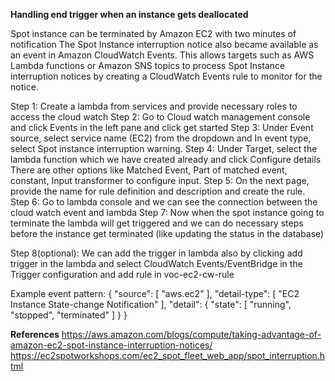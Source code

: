 **Handling end trigger when an instance gets deallocated**

Spot instance can be terminated by Amazon EC2 with two minutes of notification
The Spot Instance interruption notice also became available as an event in Amazon CloudWatch Events.
This allows targets such as AWS Lambda functions or Amazon SNS topics to process Spot Instance interruption 
notices by creating a CloudWatch Events rule to monitor for the notice.

Step 1: Create a lambda from services and provide necessary roles to access the cloud watch
Step 2: Go to Cloud watch management console and click Events in the left pane and click get started
Step 3: Under Event source, select service name (EC2) from the dropdown and In event type, select Spot instance 
        interruption warning.
Step 4: Under Target, select the lambda function which we have created already and click Configure details
        There are other options like Matched Event, Part of matched event, constant, Input transformer
        to configure input.
Step 5: On the next page, provide the name for rule definition and description and create the rule.
Step 6: Go to lambda console and we can see the connection between the cloud watch event and lambda
Step 7: Now when the spot instance going to terminate the lambda will get triggered and we can do necessary steps
        before the instance get terminated (like updating the status in the database)

Step 8(optional): We can add the trigger in lambda also by clicking add trigger in the lambda and select
                  CloudWatch Events/EventBridge in the Trigger configuration and add rule in voc-ec2-cw-rule
                  
Example event pattern:
        {
          "source": [
            "aws.ec2"
          ],
          "detail-type": [
            "EC2 Instance State-change Notification"
          ],
          "detail": {
            "state": [
              "running",
              "stopped",
              "terminated"
            ]
          }
        }


**References**
https://aws.amazon.com/blogs/compute/taking-advantage-of-amazon-ec2-spot-instance-interruption-notices/
https://ec2spotworkshops.com/ec2_spot_fleet_web_app/spot_interruption.html
